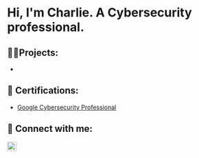 <h1>Hi, I'm Charlie. A Cybersecurity professional. </h1>

<h2>👨‍💻Projects:</h2>

  - 

 <h2>📑 Certifications:</h2>

  - [Google Cybersecurity Professional](https://coursera.org/verify/BHQA6TCZSC2Q)

<h2> 🤳 Connect with me:</h2>


[<img align="left" alt="CharlieJanes | LinkedIn" width="22px" src="https://cdn.jsdelivr.net/npm/simple-icons@v3/icons/linkedin.svg" />][linkedin]



[linkedin]: https://www.linkedin.com/in/charlie-janes

<!--
**Cjanes161/Cjanes161** is a ✨ _special_ ✨ repository because its `README.md` (this file) appears on your GitHub profile.

Here are some ideas to get you started:

- 🔭 I’m currently working on ...
- 🌱 I’m currently learning ...
- 👯 I’m looking to collaborate on ...
- 🤔 I’m looking for help with ...
- 💬 Ask me about ...
- 📫 How to reach me: ...
- 😄 Pronouns: ...
- ⚡ Fun fact: ...
-->
